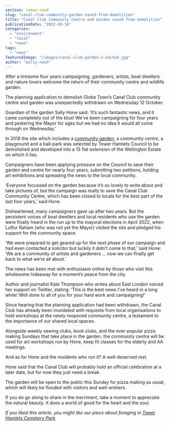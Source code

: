```yaml
---
section: roman-road
slug: "canal-club-community-garden-saved-from-demolition"
title: "Canal Club Community Centre and Garden saved from demolition"
publicationDate: "2022-10-16"
categories: 
  - "environment"
  - "local"
  - "news"
tags: 
  - "news"
featuredImage: "/images/canal-club-garden-2-edited.jpg"
author: "polly-nash"
---
```


After a tiresome four years campaigning, gardeners, artists, boat dwellers and nature lovers welcome the return of their community centre and wildlife garden.

The planning application to demolish Globe Town’s Canal Club community centre and garden was unexpectedly withdrawn on Wednesday 12 October. 

Guardian of the garden Sally Hone said: ‘It’s such fantastic news, and it came completely out of the blue! We’ve been campaigning for four years and pestering the Mayor for ages but we had no idea it would all come through on Wednesday.’

In 2018 the site which includes a [community garden](https://romanroadlondon.com/canal-club-community-garden/), a community centre, a playground and a ball-park was selected by Tower Hamlets Council to be demolished and developed into a 13 flat extension of the Wellington Estate on which it lies. 

Campaigners have been applying pressure on the Council to save their garden and centre for nearly four years, submitting two petitions, holding art exhibitions and spreading the news to the local community. 

‘Everyone focussed on the garden because it’s so lovely to write about and take pictures of, but the campaign was really to save the Canal Club Community Centre, which has been closed to locals for the best part of the last four years,’ said Hone. 

Disheartened, many campaigners gave up after two years. But the persistent voices of boat dwellers and local residents who use the garden were finally heard in the run up to the mayoral elections in April 2022, when Lutfur Raham (who was not yet the Mayor) visited the site and pledged his support for the community space. 

‘We were prepared to get geared up for the next phase of our campaign and had even contacted a solicitor but luckily it didn’t come to that,’ said Hone: ‘We are a community of artists and gardeners … now we can finally get back to what we’re all about.’

The news has been met with enthusiasm online by those who visit this wholesome hideaway for a moment’s peace from the city. 

Author and journalist Kate Thompson who writes about East London voiced her support on Twitter, stating: ‘This is the best news I've heard in a long while! Well done to all of you for your hard work and campaigning!’ 

Since hearing that the planning application had been withdrawn, the Canal Club has already been inundated with requests from local organisations to hold workshops at the newly reopened community centre, a testament to the importance of our shared local spaces. 

Alongside weekly sewing clubs, book clubs, and the ever-popular pizza making Sundays that take place in the garden, the community centre will be used for art workshops run by Hone, keep fit classes for the elderly and AA meetings. 

And as for Hone and the residents who run it? A well-deserved rest. 

Hone said that the Canal Club will probably hold an official celebration at a later date, but for now they just need a break. 

The garden will be open to the public this Sunday for pizza making as usual, which will likely be flooded with visitors and well-wishers. 

If you do go along to share in the merriment, take a moment to appreciate the natural beauty. It does a world of good for the heart and the soul.  

_If you liked this article, you might like our piece about foraging in_ [_Tower Hamlets Cemetery Park_](https://romanroadlondon.com/foraging-tower-hamlets-cemetery-park-bow/)_._ 


